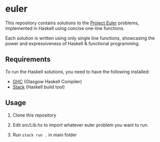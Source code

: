 # euler
This repository contains solutions to the [Project Euler](https://projecteuler.net/) problems, implemented in Haskell using concise one-line functions.

Each solution is written using only single line functions, showcasing the power and expressiveness of Haskell & functional programming.

## Requirements

To run the Haskell solutions, you need to have the following installed:

- [GHC](https://www.haskell.org/ghc/) (Glasgow Haskell Compiler)
- [Stack](https://docs.haskellstack.org/) (Haskell build tool)

## Usage

1. Clone this repository

2. Edit src/Lib.hs to import whatever euler problem you want to run.

3. Run `stack run .` in main folder
